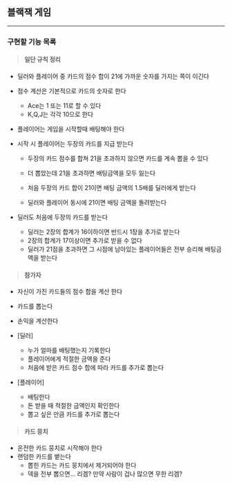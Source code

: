 ## 블랙잭 게임

---

### 구현할 기능 목록

> #### 일단 규칙 정리

- 딜러와 플레이어 중 카드의 점수 합이 21에 가까운 숫자를 가지는 쪽이 이긴다

- 점수 계산은 기본적으로 카드의 숫자로 한다

  - Ace는 1 또는 11로 할 수 있다
  - K,Q,J는 각각 10으로 한다

- 플레이어는 게임을 시작할때 배팅해야 한다

- 시작 시 플레이어는 두장의 카드를 지급 받는다

  - 두장의 카드 점수를 합쳐 21을 초과하지 않으면 카드를 계속 뽑을 수 있다
  - 더 뽑았는데 21을 초과하면 배팅금액을 모두 잃는다

  - 처음 두장의 카드 합이 21이면 배팅 금액의 1.5배를 딜러에게 받는다
  - 딜러와 플레이어 동시에 21이면 배팅 금액을 돌려받는다

- 딜러도 처음에 두장의 카드를 받는다

  - 딜러는 2장의 합계가 16이하이면 반드시 1장을 추가로 받는다
  - 2장의 합계가 17이상이면 추가로 받을 수 없다
  - 딜러가 21점을 초과하면 그 시점에 남아있는 플레이어들은 전부 승리해 배팅금액을 받는다

> #### 참가자

- 자신이 가진 카드들의 점수 합을 계산 한다
- 카드를 뽑는다
- 손익을 계산한다

- [딜러]
  - 누가 얼마를 배팅했는지 기록한다
  - 플레이어에게 적절한 금액을 준다
  - 처음에 받은 카드 점수 합에 따라 카드를 추가로 뽑는다
- [플레이어]
  - 배팅한다
  - 돈 받을 때 적절한 금액인지 확인한다
  - 뽑고 싶은 만큼 카드를 추가로 뽑는다

> #### 카드 뭉치

- 온전한 카드 뭉치로 시작해야 한다
- 랜덤한 카드를 뱉는다
  - 뽑힌 카드는 카드 뭉치에서 제거되어야 한다
  - 덱을 전부 뽑으면... 리겜? 만약 사람이 겁나 많으면 무한 리겜?